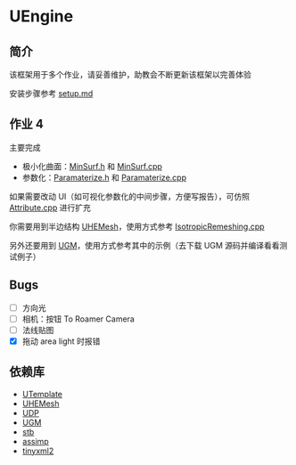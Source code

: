 # UEngine

## 简介

该框架用于多个作业，请妥善维护，助教会不断更新该框架以完善体验

安装步骤参考 [setup.md](setup.md) 

## 作业 4

主要完成

- 极小化曲面：[MinSurf.h](inlcude/Engine/MeshEdit/MinSurf.h) 和 [MinSurf.cpp](src/Engine/MeshEdit/MinSurf.cpp) 
- 参数化：[Paramaterize.h](inlcude/Engine/MeshEdit/Paramaterize.h) 和 [Paramaterize.cpp](src/Engine/MeshEdit/Paramaterize.cpp) 

如果需要改动 UI（如可视化参数化的中间步骤，方便写报告），可仿照 [Attribute.cpp](src/UI/Attribute.cpp) 进行扩充

你需要用到半边结构 [UHEMesh](https://github.com/Ubpa/UHEMesh)，使用方式参考 [IsotropicRemeshing.cpp](src/Engine/MeshEdit/IsotropicRemeshing.cpp) 

另外还要用到 [UGM](https://github.com/Ubpa/UGM)，使用方式参考其中的示例（去下载 UGM 源码并编译看看测试例子）

## Bugs

- [ ] 方向光
- [ ] 相机：按钮 To Roamer Camera
- [ ] 法线贴图
- [x] 拖动 area light 时报错

## 依赖库

- [UTemplate](https://github.com/Ubpa/UTemplate) 
- [UHEMesh](https://github.com/Ubpa/UHEMesh) 
- [UDP](https://github.com/Ubpa/UDP) 
- [UGM](https://github.com/Ubpa/UGM) 
- [stb](https://github.com/nothings/stb) 
- [assimp](https://github.com/assimp/assimp) 
- [tinyxml2](https://github.com/leethomason/tinyxml2) 

